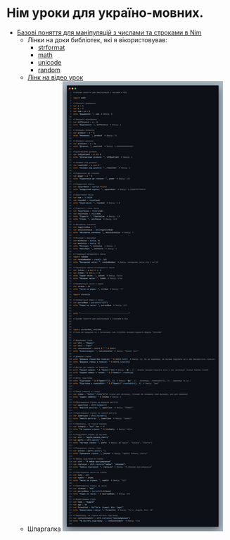 # Нім уроки для україно-мовних.
- [Базові поняття для маніпуляцій з числами та строками в Nim](Базові_поняття_для_маніпуляцій_з_числами_та_строками_в_Nim/Базові_поняття_для_маніпуляцій_з_числами_та_строками_в_Nim.nim)
  - Лінки на доки библіотек, які я вікористовував:
    - [strformat](https://nim-lang.org/docs/strformat.html)
    - [math](https://nim-lang.org/docs/math.html)
    - [unicode](https://nim-lang.org/docs/unicode.html)
    - [random](https://nim-lang.org/docs/random.html)
  - [Лінк на відео урок](https://youtu.be/Jkoh39xRcs4)
   - Шпаргалка
     ![Шпаргалка](Базові_поняття_для_маніпуляцій_з_числами_та_строками_в_Nim/(Шпаргалка)Базові_поняття_для_маніпуляцій_з_числами_та_строками_в_Nim(Шпаргалка).png)

